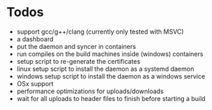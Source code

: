 # Todos

- support gcc/g++/clang (currently only tested with MSVC)
- a dashboard
- put the daemon and syncer in containers
- run compiles on the build machines inside (windows) containers
- setup script to re-generate the certificates
- linux setup script to install the daemon as a systemd daemon
- windows setup script to install the daemon as a windows service
- OSx support
- performance optimizations for uploads/downloads
- wait for all uploads to header files to finish before starting a build